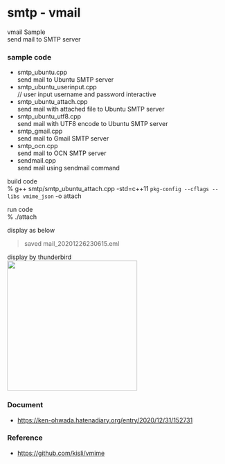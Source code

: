 smtp - vmail
===============

vmail Sample <br/>
send mail to SMTP server <br/>

### sample code
- smtp_ubuntu.cpp <br/>
send mail to Ubuntu SMTP server  <br/>
- smtp_ubuntu_userinput.cpp <br/>
// user input username and password interactive <br/>
- smtp_ubuntu_attach.cpp <br/>
send mail with attached file to Ubuntu SMTP server <br/>
- smtp_ubuntu_utf8.cpp <br/>
send mail with UTF8 encode to Ubuntu SMTP server <br/>
- smtp_gmail.cpp <br/>
send mail to Gmail SMTP server <br/>
- smtp_ocn.cpp <br/>
send mail to OCN SMTP server <br/>
- sendmail.cpp <br/>
send mail using sendmail command <br/>


build code <br/>
% g++ smtp/smtp_ubuntu_attach.cpp -std=c++11 `pkg-config --cflags --libs vmime_json` -o attach  <br/>  

run code <br/>
% ./attach

display as below <br/>
> saved mail_20201226230615.eml <br/>

display by thunderbird <br/>
<image src="https://raw.githubusercontent.com/ohwada/MAC_cpp_Samples/master/vmime/result/thunderbird_smtp_attach.png" width="300" /><br/>

### Document
- https://ken-ohwada.hatenadiary.org/entry/2020/12/31/152731

### Reference <br/>
- https://github.com/kisli/vmime

